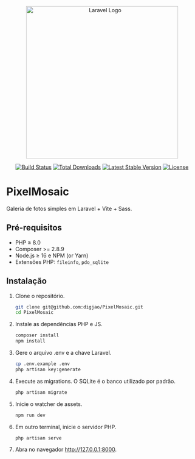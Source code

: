 <p align="center"><a href="https://laravel.com" target="_blank"><img src="https://raw.githubusercontent.com/laravel/art/master/logo-lockup/5%20SVG/2%20CMYK/1%20Full%20Color/laravel-logolockup-cmyk-red.svg" width="400" alt="Laravel Logo"></a></p>

<p align="center">
<a href="https://github.com/laravel/framework/actions"><img src="https://github.com/laravel/framework/workflows/tests/badge.svg" alt="Build Status"></a>
<a href="https://packagist.org/packages/laravel/framework"><img src="https://img.shields.io/packagist/dt/laravel/framework" alt="Total Downloads"></a>
<a href="https://packagist.org/packages/laravel/framework"><img src="https://img.shields.io/packagist/v/laravel/framework" alt="Latest Stable Version"></a>
<a href="https://packagist.org/packages/laravel/framework"><img src="https://img.shields.io/packagist/l/laravel/framework" alt="License"></a>
</p>

# PixelMosaic

Galeria de fotos simples em Laravel + Vite + Sass.

## Pré-requisitos

- PHP ≥ 8.0  
- Composer >= 2.8.9
- Node.js ≥ 16 e NPM (or Yarn)  
- Extensões PHP: `fileinfo`, `pdo_sqlite`

## Instalação

1. Clone o repositório.
   ```bash
   git clone git@github.com:digjao/PixelMosaic.git
   cd PixelMosaic
   ```

2. Instale as dependências PHP e JS.
   ```bash
   composer install
   npm install
   ```

3. Gere o arquivo .env e a chave Laravel.
    ```bash
    cp .env.example .env
    php artisan key:generate
    ```

4. Execute as migrations. O SQLite é o banco utilizado por padrão.
    ```bash
    php artisan migrate
    ```

5. Inicie o watcher de assets.
    ```bash
    npm run dev
    ```

6. Em outro terminal, inicie o servidor PHP.
    ```bash
    php artisan serve
    ```

5. Abra no navegador http://127.0.0.1:8000.

